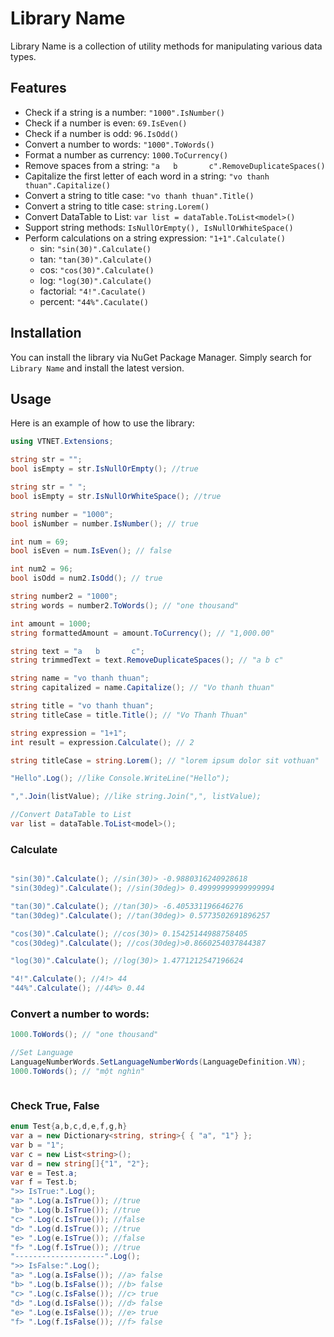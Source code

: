 ﻿# Library Name
Library Name is a collection of utility methods for manipulating various data types.

## Features
- Check if a string is a number: `"1000".IsNumber()`
- Check if a number is even: `69.IsEven()`
- Check if a number is odd: `96.IsOdd()`
- Convert a number to words: `"1000".ToWords()`
- Format a number as currency: `1000.ToCurrency()`
- Remove spaces from a string: `"a   b       c".RemoveDuplicateSpaces()`
- Capitalize the first letter of each word in a string: `"vo thanh thuan".Capitalize()`
- Convert a string to title case: `"vo thanh thuan".Title()`
- Convert a string to title case: `string.Lorem()`
- Convert DataTable to List: `var list = dataTable.ToList<model>()`
- Support string methods: `IsNullOrEmpty(), IsNullOrWhiteSpace()`
- Perform calculations on a string expression: `"1+1".Calculate()`
	- sin: `"sin(30)".Calculate()`
	- tan: `"tan(30)".Calculate()`
	- cos: `"cos(30)".Calculate()`
	- log: `"log(30)".Calculate()`
	- factorial: `"4!".Caculate()`
	- percent: `"44%".Caculate()`
## Installation

You can install the library via NuGet Package Manager. Simply search for `Library Name` and install the latest version.

## Usage

Here is an example of how to use the library:

```csharp
using VTNET.Extensions;

string str = "";
bool isEmpty = str.IsNullOrEmpty(); //true

string str = " ";
bool isEmpty = str.IsNullOrWhiteSpace(); //true

string number = "1000";
bool isNumber = number.IsNumber(); // true

int num = 69;
bool isEven = num.IsEven(); // false

int num2 = 96;
bool isOdd = num2.IsOdd(); // true

string number2 = "1000";
string words = number2.ToWords(); // "one thousand"

int amount = 1000;
string formattedAmount = amount.ToCurrency(); // "1,000.00"

string text = "a   b       c";
string trimmedText = text.RemoveDuplicateSpaces(); // "a b c"

string name = "vo thanh thuan";
string capitalized = name.Capitalize(); // "Vo thanh thuan"

string title = "vo thanh thuan";
string titleCase = title.Title(); // "Vo Thanh Thuan"

string expression = "1+1";
int result = expression.Calculate(); // 2

string titleCase = string.Lorem(); // "lorem ipsum dolor sit vothuan"

"Hello".Log(); //like Console.WriteLine("Hello");

",".Join(listValue); //like string.Join(",", listValue);

//Convert DataTable to List
var list = dataTable.ToList<model>();

```

### Calculate
```csharp

"sin(30)".Calculate(); //sin(30)> -0.9880316240928618
"sin(30deg)".Calculate(); //sin(30deg)> 0.49999999999999994

"tan(30)".Calculate(); //tan(30)> -6.405331196646276
"tan(30deg)".Calculate(); //tan(30deg)> 0.5773502691896257

"cos(30)".Calculate(); //cos(30)> 0.15425144988758405
"cos(30deg)".Calculate(); //cos(30deg)>0.8660254037844387

"log(30)".Calculate(); //log(30)> 1.4771212547196624

"4!".Calculate(); //4!> 44
"44%".Calculate(); //44%> 0.44
```

### Convert a number to words:
```csharp
1000.ToWords(); // "one thousand"

//Set Language
LanguageNumberWords.SetLanguageNumberWords(LanguageDefinition.VN);
1000.ToWords(); // "một nghìn"
```

```csharp
```

### Check True, False
```csharp
enum Test{a,b,c,d,e,f,g,h}
var a = new Dictionary<string, string>{ { "a", "1"} };
var b = "1";
var c = new List<string>();
var d = new string[]{"1", "2"};
var e = Test.a;
var f = Test.b;
">> IsTrue:".Log();
"a> ".Log(a.IsTrue()); //true
"b> ".Log(b.IsTrue()); //true
"c> ".Log(c.IsTrue()); //false
"d> ".Log(d.IsTrue()); //true
"e> ".Log(e.IsTrue()); //false
"f> ".Log(f.IsTrue()); //true
"--------------------".Log();
">> IsFalse:".Log();
"a> ".Log(a.IsFalse()); //a> false
"b> ".Log(b.IsFalse()); //b> false
"c> ".Log(c.IsFalse()); //c> true
"d> ".Log(d.IsFalse()); //d> false
"e> ".Log(e.IsFalse()); //e> true
"f> ".Log(f.IsFalse()); //f> false
```